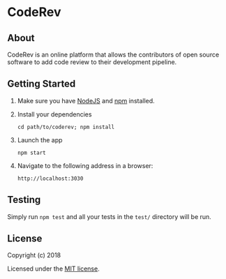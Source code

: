 # CodeRev

>

## About

CodeRev is an online platform that allows the contributors of open source software to add code review to their development pipeline.

## Getting Started

1. Make sure you have [NodeJS](https://nodejs.org/) and [npm](https://www.npmjs.com/) installed.
2. Install your dependencies

    ```
    cd path/to/coderev; npm install
    ```

3. Launch the app

    ```
    npm start
    ```

4. Navigate to the following address in a browser:
    ```
    http://localhost:3030

    ```

## Testing

Simply run `npm test` and all your tests in the `test/` directory will be run.

## License

Copyright (c) 2018

Licensed under the [MIT license](LICENSE).
